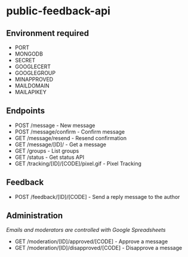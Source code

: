 # public-feedback-api

## Environment required

* PORT
* MONGODB
* SECRET
* GOOGLECERT
* GOOGLEGROUP
* MINAPPROVED
* MAILDOMAIN
* MAILAPIKEY

## Endpoints

* POST /message - New message
* POST /message/confirm - Confirm message
* GET /message/resend - Resend confirmation
* GET /message/[ID]/ - Get a message
* GET /groups - List groups
* GET /status - Get status API
* GET /tracking/[ID]/[CODE]/pixel.gif - Pixel Tracking

## Feedback

* POST /feedback/[ID]/[CODE] - Send a reply message to the author

## Administration

_Emails and moderators are controlled with Google Spreadsheets_

* GET /moderation/[ID]/approved/[CODE] - Approve a message
* GET /moderation/[ID]/disapproved/[CODE] - Disapprove a message